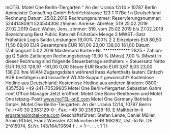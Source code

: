 mOTEL Mote! One Berlln-Tlergarten " An der Urania 12/14 » 10787 Berlin Apimeister Consu!t!ng GmbH Fr!edr!chstrasse 123 1 117Be ! n Deutsch!and Rechnung Datum: 25.02.2019 Rechnungsnummer: Reserv!erungsnummer: 524414809/1 524544306 z!mmer: Anreise; Abre!se; 519 25.02.2019 27.02.2019 Gast: Wa!ter, Jens, z!mmer: 519, vom 25.02.2019 b!s 27.02.2019 Bezeichnung Best Public Rate mit Frühstück Menge 2 MWST.-Satz Frühstück Logis Saldo Leistungen 19,00% 7,00% 2 2 Einzelpreis EUl 80,50 11,50 69,00 EUR Gesamtpreis EUR 161,00 23,00 138,00 161,00 Datum !Zahlungsart 5.02.2019 Mastercard Karten-Nr. ************ 2825 - Zahlun-gg Q Saldo Zatilungen Rechnungsbetrag 19,00 % (Mwst) 7,00 % (Mwst) ln dieser Rechnung sind folgende Steuerbeträge enthalten: ~ Steuersatz Netto EUR 19,33 128,97 -161,00 0,00 Steuer EUR Brutto EUR 3,67 9,03 23,00 138,00 Ihre WIAN-Zugangsdaten während Ihres Aufenthalts lauten: Einfach AGB bestätigen und lossurfen! WLAN-Support gewünscht? Kostenlose Hotline aus Deutschland: Kostenlose Hotline aus anderen ländern: 0800-4357526 +49-241-70539605 Motel One Berlin-fiergarten Sebastian Gahm iront Office Manager Jetzt eröffnet: Motet One Bonn-Beethoven und Motet One letpzig-Postt www.moTEL-onE.com Motel One Germany Betriebs GmbH, Motel One Berlin-Tiergarten. An der Urania 12/14, 10787 Berlin Tel.:+49 30 2363129-0-. Fax.:+49 30 2363129-10. E Malltberlin-ti ergarten@motel-one.com Geschäftsführer: Stefan Lenze, Daniel Müller, Armin ROdel, Franz Wiessler AG München HRB 168292, Ust.-ld.Nr. DE 2^615074, St.Nr. 143/164/10694 f .·.= 1--. : . t 1 1 I